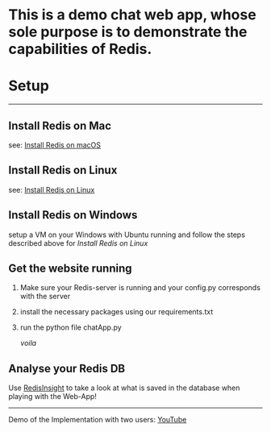 # This is a demo chat web app, whose sole purpose is to demonstrate the capabilities of Redis.

# Setup

---

## Install Redis on Mac

see: [Install Redis on macOS](https://redis.io/docs/install/install-redis/install-redis-on-mac-os/ 'click to get to Tutorial')

## Install Redis on Linux

see: [Install Redis on Linux](https://redis.io/docs/install/install-redis/install-redis-on-linux/ 'click to get to Tutorial')

## Install Redis on Windows

setup a VM on your Windows with Ubuntu running and follow the steps described above for _Install Redis on Linux_

## Get the website running

1. Make sure your Redis-server is running and your config.py corresponds with the server
2. install the necessary packages using our requirements.txt
3. run the python file chatApp.py

     _voila_

## Analyse your Redis DB

Use [RedisInsight](https://redis.io/docs/connect/insight/) to take a look at what is saved in the database when playing with the Web-App!

---

Demo of the Implementation with two users: [YouTube](https://youtu.be/VUJK2ILXU5g)
